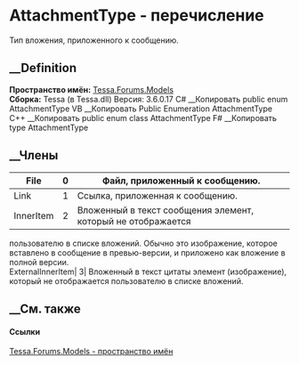 # AttachmentType - перечисление
Тип вложения, приложенного к сообщению.
## __Definition
 **Пространство имён:** [Tessa.Forums.Models](N_Tessa_Forums_Models.htm)  
 **Сборка:** Tessa (в Tessa.dll) Версия: 3.6.0.17
C# __Копировать
     public enum AttachmentType
VB __Копировать
     Public Enumeration AttachmentType
C++ __Копировать
     public enum class AttachmentType
F# __Копировать
     type AttachmentType
##  __Члены
File| 0|  Файл, приложенный к сообщению.  
---|---|---  
Link| 1|  Ссылка, приложенная к сообщению.  
InnerItem| 2|  Вложенный в текст сообщения элемент, который не отображается
пользователю в списке вложений. Обычно это изображение, которое вставлено в
сообщение в превью-версии, и приложено как вложение в полной версии.  
ExternalInnerItem| 3|  Вложенный в текст цитаты элемент (изображение), который
не отображается пользователю в списке вложений.  
## __См. также
#### Ссылки
[Tessa.Forums.Models - пространство имён](N_Tessa_Forums_Models.htm)
